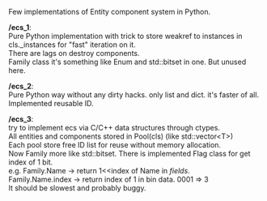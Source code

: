 Few implementations of Entity component system in Python.

**/ecs_1**:<br>
    Pure Python implementation with trick to store weakref to instances in cls._instances for "fast" iteration on it.<br>
    There are lags on destroy components.<br>
    Family class it's something like Enum and std::bitset in one. But unused here.<br>

**/ecs_2**:<br>
    Pure Python way without any dirty hacks. only list and dict. it's faster of all.<br>
    Implemented reusable ID.<br>

**/ecs_3**:<br>
    try to implement ecs via C/C++ data structures through ctypes.<br>
    All entities and components stored in Pool(cls) (like std::vector&lt;T&gt;)<br>
    Each pool store free ID list for reuse without memory allocation.<br>
    Now Family more like std::bitset. There is implemented Flag class for get index of 1 bit.<br>
        e.g. Family.Name -&gt; return 1&lt;&lt;index of Name in _fields_.<br>
             Family.Name.index -&gt; return index of 1 in bin data. 0001 =&gt; 3<br>
    It should be slowest and probably buggy.<br>
